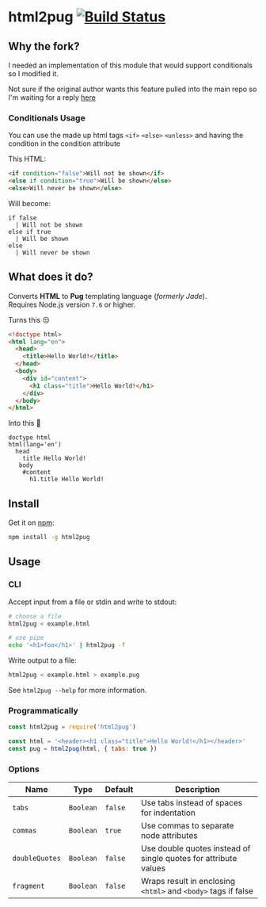 # html2pug [![Build Status](https://travis-ci.org/QuakeCake/html2pug.svg?branch=master)](https://travis-ci.org/QuakeCake/html2pug)

## Why the fork?

I needed an implementation of this module that would support conditionals so I modified it. 

Not sure if the original author wants this feature pulled into the main repo so I'm waiting for a reply [here](https://github.com/izolate/html2pug/issues/38)

### Conditionals Usage

You can use the made up html tags `<if>` `<else>` `<unless>` and having the condition in the condition attribute

This HTML:

```html
<if condition="false">Will not be shown</if>
<else if condition="true">Will be shown</else>
<else>Will never be shown</else>
```

Will become:

```pug
if false
  | Will not be shown
else if true
  | Will be shown
else
  | Will never be shown
```

## What does it do?

Converts **HTML** to **Pug** templating language (_formerly Jade_).  
Requires Node.js version `7.6` or higher.

Turns this :unamused:
```html
<!doctype html>
<html lang="en">
  <head>
    <title>Hello World!</title>
  </head>
  <body>
    <div id="content">
      <h1 class="title">Hello World!</h1>
    </div>
  </body>
</html>
```

Into this :tada:
```pug
doctype html
html(lang='en')
  head
    title Hello World!
   body
    #content
      h1.title Hello World!
```

## Install

Get it on [npm](https://www.npmjs.com/package/html2pug):

```bash
npm install -g html2pug
```

## Usage

### CLI
Accept input from a file or stdin and write to stdout:

```bash
# choose a file
html2pug < example.html

# use pipe
echo '<h1>foo</h1>' | html2pug -f
```

Write output to a file:
```bash
html2pug < example.html > example.pug
```

See `html2pug --help` for more information.

### Programmatically

```js
const html2pug = require('html2pug')

const html = '<header><h1 class="title">Hello World!</h1></header>'
const pug = html2pug(html, { tabs: true })
```

### Options

Name | Type | Default | Description
--- | --- | --- | ---
`tabs` | `Boolean` | `false` | Use tabs instead of spaces for indentation
`commas` | `Boolean` | `true` | Use commas to separate node attributes
`doubleQuotes` | `Boolean` | `false` | Use double quotes instead of single quotes for attribute values
`fragment` | `Boolean` | `false` | Wraps result in enclosing `<html>` and `<body>` tags if false
